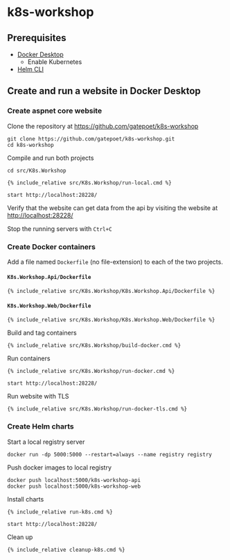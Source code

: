 # k8s-workshop

## Prerequisites

- [Docker Desktop](https://www.docker.com/products/docker-desktop)
  - Enable Kubernetes
- [Helm CLI](https://helm.sh/docs/intro/install/#from-chocolatey-windows)

## Create and run a website in Docker Desktop

### Create aspnet core website

Clone the repository at <https://github.com/gatepoet/k8s-workshop>

```batchfile
git clone https://github.com/gatepoet/k8s-workshop.git
cd k8s-workshop
```

Compile and run both projects

```batchfile
cd src/K8s.Workshop

{% include_relative src/K8s.Workshop/run-local.cmd %}

start http://localhost:28228/
```

Verify that the website can get data from the api by visiting the website at <http://localhost:28228/>

Stop the running servers with `Ctrl+C`

### Create Docker containers

Add a file named `Dockerfile` (no file-extension) to each of the two projects.

#### `K8s.Workshop.Api/Dockerfile`

```docker
{% include_relative src/K8s.Workshop/K8s.Workshop.Api/Dockerfile %}
```

#### `K8s.Workshop.Web/Dockerfile`

```docker
{% include_relative src/K8s.Workshop/K8s.Workshop.Web/Dockerfile %}
```

Build and tag containers

```batchfile
{% include_relative src/K8s.Workshop/build-docker.cmd %}
```

Run containers

```batchfile
{% include_relative src/K8s.Workshop/run-docker.cmd %}

start http://localhost:28228/
```

Run website with TLS

```batchfile
{% include_relative src/K8s.Workshop/run-docker-tls.cmd %}
```

### Create Helm charts

Start a local registry server

```batchfile
docker run -dp 5000:5000 --restart=always --name registry registry
```

Push docker images to local registry

```batchfile
docker push localhost:5000/k8s-workshop-api
docker push localhost:5000/k8s-workshop-web
```

Install charts

```batchfile
{% include_relative run-k8s.cmd %}

start http://localhost:28228/
```

Clean up

```batchfile
{% include_relative cleanup-k8s.cmd %}
```
